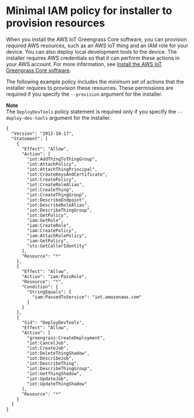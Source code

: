 # Minimal IAM policy for installer to provision resources<a name="provision-minimal-iam-policy"></a>

When you install the AWS IoT Greengrass Core software, you can provision required AWS resources, such as an AWS IoT thing and an IAM role for your device\. You can also deploy local development tools to the device\. The installer requires AWS credentials so that it can perform these actions in your AWS account\. For more information, see [Install the AWS IoT Greengrass Core software](install-greengrass-core-v2.md)\.

The following example policy includes the minimum set of actions that the installer requires to provision these resources\. These permissions are required if you specify the `--provision` argument for the installer\.

**Note**  
The `DeployDevTools` policy statement is required only if you specify the `--deploy-dev-tools` argument for the installer\.

```
{
  "Version": "2012-10-17",
  "Statement": [
    {
      "Effect": "Allow",
      "Action": [
        "iot:AddThingToThingGroup",
        "iot:AttachPolicy",
        "iot:AttachThingPrincipal",
        "iot:CreateKeysAndCertificate",
        "iot:CreatePolicy",
        "iot:CreateRoleAlias",
        "iot:CreateThing",
        "iot:CreateThingGroup",
        "iot:DescribeEndpoint",
        "iot:DescribeRoleAlias",
        "iot:DescribeThingGroup",
        "iot:GetPolicy",
        "iam:GetRole",
        "iam:CreateRole",
        "iam:CreatePolicy",
        "iam:AttachRolePolicy",
        "iam:GetPolicy",
        "sts:GetCallerIdentity"
      ],
      "Resource": "*"
    },
    {
      "Effect": "Allow",
      "Action": "iam:PassRole",
      "Resource": "*",
      "Condition": {
        "StringEquals": {
          "iam:PassedToService": "iot.amazonaws.com"
        }
      }
    },
    {
      "Sid": "DeployDevTools",
      "Effect": "Allow",
      "Action": [
        "greengrass:CreateDeployment",
        "iot:CancelJob",
        "iot:CreateJob",
        "iot:DeleteThingShadow",
        "iot:DescribeJob",
        "iot:DescribeThing",
        "iot:DescribeThingGroup",
        "iot:GetThingShadow",
        "iot:UpdateJob",
        "iot:UpdateThingShadow"
      ],
      "Resource": "*"
    }
  ]
}
```